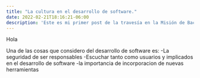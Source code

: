 ```yaml
---
title: "La cultura en el desarrollo de software."
date: 2022-02-21T18:16:21-06:00
description: 'Este es mi primer post de la travesía en la Misión de Backend con Node JS de Launch X.'
---
```


Hola

Una de las cosas que considero del desarrollo de software es:
-La seguridad de ser responsables 
-Escuchar tanto como usuarios y implicados en el desarrollo de software
-la importancia de incorporacion de nuevas herramientas 


